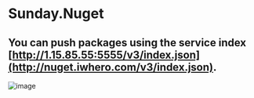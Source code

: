 # Sunday.Nuget

## You can push packages using the service index [http://1.15.85.55:5555/v3/index.json](http://nuget.iwhero.com/v3/index.json).

![image](https://user-images.githubusercontent.com/31495215/171815582-c2f4bdb6-bff4-489b-9d5c-09dcf88fc9c4.png)
